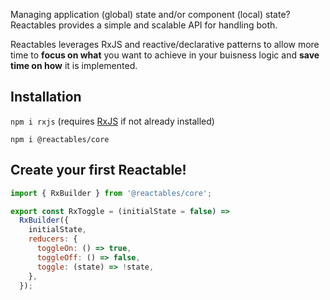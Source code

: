 Managing application (global) state and/or component (local) state? Reactables provides a simple and scalable API for handling both.

Reactables leverages RxJS and reactive/declarative patterns to allow more time to **focus on what** you want to achieve in your buisness logic and **save time on how** it is implemented.

## Installation

`npm i rxjs` (requires [RxJS](https://rxjs.dev/) if not already installed)

`npm i @reactables/core`

## Create your first Reactable!

```javascript
import { RxBuilder } from '@reactables/core';

export const RxToggle = (initialState = false) =>
  RxBuilder({
    initialState,
    reducers: {
      toggleOn: () => true,
      toggleOff: () => false,
      toggle: (state) => !state,
    },
  });

```

